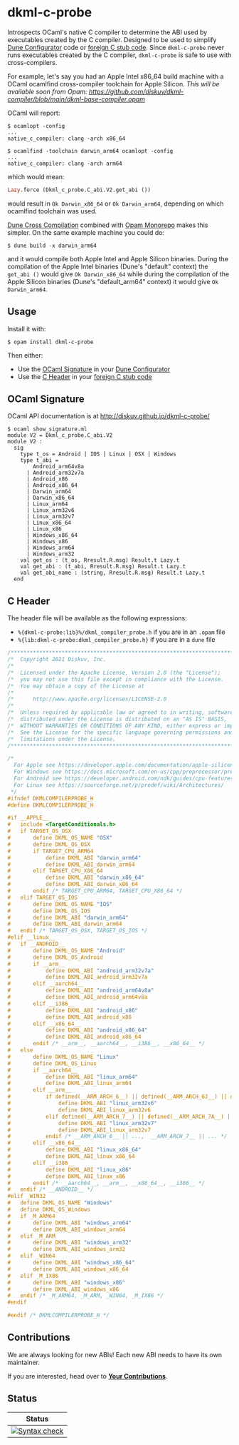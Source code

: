 # dkml-c-probe

Introspects OCaml's native C compiler to determine the ABI used by executables
created by the C compiler. Designed to be used to simplify [Dune Configurator](https://dune.readthedocs.io/en/latest/dune-libs.html#configurator-1)
code or [foreign C stub code](https://dune.readthedocs.io/en/latest/foreign-code.html).
Since `dkml-c-probe` never runs executables created by the C compiler,
`dkml-c-probe` is safe to use with cross-compilers.

For example, let's say you had an Apple Intel x86_64 build machine with
a OCaml ocamlfind cross-compiler toolchain for Apple Silicon. *This will
be available soon from Opam: https://github.com/diskuv/dkml-compiler/blob/main/dkml-base-compiler.opam*

OCaml will report:

<!-- $MDX non-deterministic=command -->
```console
$ ocamlopt -config
...
native_c_compiler: clang -arch x86_64

$ ocamlfind -toolchain darwin_arm64 ocamlopt -config
...
native_c_compiler: clang -arch arm64
```

which would mean:

<!-- $MDX non-deterministic=command -->
```ocaml
Lazy.force (Dkml_c_probe.C_abi.V2.get_abi ())
```

would result in `Ok Darwin_x86_64` or `Ok Darwin_arm64`, depending on which
ocamlfind toolchain was used.

[Dune Cross Compilation](https://dune.readthedocs.io/en/latest/cross-compilation.html)
combined with [Opam Monorepo](https://github.com/ocamllabs/opam-monorepo#opam-monorepo)
makes this simpler. On the same example machine you could do:

<!-- $MDX non-deterministic=command -->
```console
$ dune build -x darwin_arm64
```

and it would compile both Apple Intel and Apple Silicon binaries. During the
compilation of the Apple Intel binaries (Dune's "default" context) the
`get_abi ()` would give `Ok Darwin_x86_64` while during the compilation of
the Apple Silicon binaries (Dune's "default_arm64" context) it would give
`Ok Darwin_arm64`.

## Usage

Install it with:

<!-- $MDX non-deterministic=command -->
```console
$ opam install dkml-c-probe
```

Then either:
* Use the [OCaml Signature](#ocaml-signature) in your [Dune Configurator](https://dune.readthedocs.io/en/latest/dune-libs.html#configurator-1)
* Use the [C Header](#c-header) in your [foreign C stub code](https://dune.readthedocs.io/en/latest/foreign-code.html)

## OCaml Signature

OCaml API documentation is at http://diskuv.github.io/dkml-c-probe/

```console
$ ocaml show_signature.ml
module V2 = Dkml_c_probe.C_abi.V2
module V2 :
  sig
    type t_os = Android | IOS | Linux | OSX | Windows
    type t_abi =
        Android_arm64v8a
      | Android_arm32v7a
      | Android_x86
      | Android_x86_64
      | Darwin_arm64
      | Darwin_x86_64
      | Linux_arm64
      | Linux_arm32v6
      | Linux_arm32v7
      | Linux_x86_64
      | Linux_x86
      | Windows_x86_64
      | Windows_x86
      | Windows_arm64
      | Windows_arm32
    val get_os : (t_os, Rresult.R.msg) Result.t Lazy.t
    val get_abi : (t_abi, Rresult.R.msg) Result.t Lazy.t
    val get_abi_name : (string, Rresult.R.msg) Result.t Lazy.t
  end
```

## C Header

The header file will be available as the following expressions:
- `%{dkml-c-probe:lib}%/dkml_compiler_probe.h` if you are in an `.opam` file
- `%{lib:dkml-c-probe:dkml_compiler_probe.h}` if you are in a `dune` file

<!-- $MDX file=dkml_compiler_probe.h -->
```c
/******************************************************************************/
/*  Copyright 2021 Diskuv, Inc.                                               */
/*                                                                            */
/*  Licensed under the Apache License, Version 2.0 (the "License");           */
/*  you may not use this file except in compliance with the License.          */
/*  You may obtain a copy of the License at                                   */
/*                                                                            */
/*      http://www.apache.org/licenses/LICENSE-2.0                            */
/*                                                                            */
/*  Unless required by applicable law or agreed to in writing, software       */
/*  distributed under the License is distributed on an "AS IS" BASIS,         */
/*  WITHOUT WARRANTIES OR CONDITIONS OF ANY KIND, either express or implied.  */
/*  See the License for the specific language governing permissions and       */
/*  limitations under the License.                                            */
/******************************************************************************/

/*
  For Apple see https://developer.apple.com/documentation/apple-silicon/building-a-universal-macos-binary
  For Windows see https://docs.microsoft.com/en-us/cpp/preprocessor/predefined-macros?view=msvc-160
  For Android see https://developer.android.com/ndk/guides/cpu-features
  For Linux see https://sourceforge.net/p/predef/wiki/Architectures/
 */
#ifndef DKMLCOMPILERPROBE_H
#define DKMLCOMPILERPROBE_H

#if __APPLE__
#   include <TargetConditionals.h>
#   if TARGET_OS_OSX
#       define DKML_OS_NAME "OSX"
#       define DKML_OS_OSX
#       if TARGET_CPU_ARM64
#           define DKML_ABI "darwin_arm64"
#           define DKML_ABI_darwin_arm64
#       elif TARGET_CPU_X86_64
#           define DKML_ABI "darwin_x86_64"
#           define DKML_ABI_darwin_x86_64
#       endif /* TARGET_CPU_ARM64, TARGET_CPU_X86_64 */
#   elif TARGET_OS_IOS
#       define DKML_OS_NAME "IOS"
#       define DKML_OS_IOS
#       define DKML_ABI "darwin_arm64"
#       define DKML_ABI_darwin_arm64
#   endif /* TARGET_OS_OSX, TARGET_OS_IOS */
#elif __linux__
#   if __ANDROID__
#       define DKML_OS_NAME "Android"
#       define DKML_OS_Android
#       if __arm__
#           define DKML_ABI "android_arm32v7a"
#           define DKML_ABI_android_arm32v7a
#       elif __aarch64__
#           define DKML_ABI "android_arm64v8a"
#           define DKML_ABI_android_arm64v8a
#       elif __i386__
#           define DKML_ABI "android_x86"
#           define DKML_ABI_android_x86
#       elif __x86_64__
#           define DKML_ABI "android_x86_64"
#           define DKML_ABI_android_x86_64
#       endif /* __arm__, __aarch64__, __i386__, __x86_64__ */
#   else
#       define DKML_OS_NAME "Linux"
#       define DKML_OS_Linux
#       if __aarch64__
#           define DKML_ABI "linux_arm64"
#           define DKML_ABI_linux_arm64
#       elif __arm__
#           if defined(__ARM_ARCH_6__) || defined(__ARM_ARCH_6J__) || defined(__ARM_ARCH_6K__) || defined(__ARM_ARCH_6Z__) || defined(__ARM_ARCH_6ZK__) || defined(__ARM_ARCH_6T2__)
#               define DKML_ABI "linux_arm32v6"
#               define DKML_ABI_linux_arm32v6
#           elif defined(__ARM_ARCH_7__) || defined(__ARM_ARCH_7A__) || defined(__ARM_ARCH_7R__) || defined(__ARM_ARCH_7M__) || defined(__ARM_ARCH_7S__)
#               define DKML_ABI "linux_arm32v7"
#               define DKML_ABI_linux_arm32v7
#           endif /* __ARM_ARCH_6__ || ...,  __ARM_ARCH_7__ || ... */
#       elif __x86_64__
#           define DKML_ABI "linux_x86_64"
#           define DKML_ABI_linux_x86_64
#       elif __i386__
#           define DKML_ABI "linux_x86"
#           define DKML_ABI_linux_x86
#       endif /* __aarch64__, __arm__, __x86_64__, __i386__ */
#   endif /* __ANDROID__ */
#elif _WIN32
#   define DKML_OS_NAME "Windows"
#   define DKML_OS_Windows
#   if _M_ARM64
#       define DKML_ABI "windows_arm64"
#       define DKML_ABI_windows_arm64
#   elif _M_ARM
#       define DKML_ABI "windows_arm32"
#       define DKML_ABI_windows_arm32
#   elif _WIN64
#       define DKML_ABI "windows_x86_64"
#       define DKML_ABI_windows_x86_64
#   elif _M_IX86
#       define DKML_ABI "windows_x86"
#       define DKML_ABI_windows_x86
#   endif /* _M_ARM64, _M_ARM, _WIN64, _M_IX86 */
#endif

#endif /* DKMLCOMPILERPROBE_H */
```

## Contributions

We are always looking for new ABIs! Each new ABI needs to have its own
maintainer.

If you are interested, head over to **[Your Contributions](CONTRIBUTORS.md)**.

## Status

| Status                                                                                                                                                            |
| ----------------------------------------------------------------------------------------------------------------------------------------------------------------- |
| [![Syntax check](https://github.com/diskuv/dkml-c-probe/actions/workflows/test.yml/badge.svg)](https://github.com/diskuv/dkml-c-probe/actions/workflows/test.yml) |
